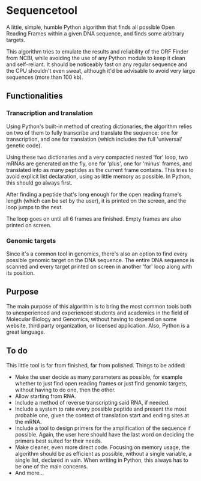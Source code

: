 # Sequencetool
A little, simple, humble Python algorithm that finds all possible Open Reading Frames within a given DNA sequence, and finds some arbitrary targets.

This algorithm tries to emulate the results and reliability of the ORF Finder from NCBI, while avoiding the use of any Python module to keep it clean and self-reliant. It should be noticeably fast on any regular sequence and the CPU shouldn't even sweat, although it'd be advisable to avoid very large sequences (more than 100 kb).

## Functionalities

### Transcription and translation
Using Python's built-in method of creating dictionaries, the algorithm relies on two of them to fully transcribe and translate the sequence: one for transcription, and one for translation (which includes the full 'universal' genetic code).

Using these two dictionaries and a very compacted nested 'for' loop, two mRNAs are generated on the fly, one for 'plus', one for 'minus' frames, and translated into as many peptides as the current frame contains. This tries to avoid explicit list declaration, using as little memory as possible. In Python, this should go always first.

After finding a peptide that's long enough for the open reading frame's length (which can be set by the user), it is printed on the screen, and the loop jumps to the next.

The loop goes on until all 6 frames are finished. Empty frames are also printed on screen.

### Genomic targets
Since it's a common tool in genomics, there's also an option to find every possible genomic target on the DNA sequence. The entire DNA sequence is scanned and every target printed on screen in another 'for' loop along with its position.

## Purpose
The main purpose of this algorithm is to bring the most common tools both to unexperienced and experienced students and academics in the field of Molecular Biology and Genomics, without having to depend on some website, third party organization, or licensed application.
Also, Python is a great language.

## To do
This little tool is far from finished, far from polished. Things to be added:
* Make the user decide as many parameters as possible, for example whether to just find open reading frames or just find genomic targets, without having to do one, then the other.
* Allow starting from RNA.
* Include a method of reverse transcripting said RNA, if needed.
* Include a system to rate every possible peptide and present the most probable one, given the context of translation start and ending sites at the mRNA.
* Include a tool to design primers for the amplification of the sequence if possible. Again, the user here should have the last word on deciding the primers best suited for their needs.
* Make cleaner, even more direct code. Focusing on memory usage, the algorithm should be as efficient as possible, without a single variable, a single list, declared in vain. When writing in Python, this always has to be one of the main concerns.
* And more...
